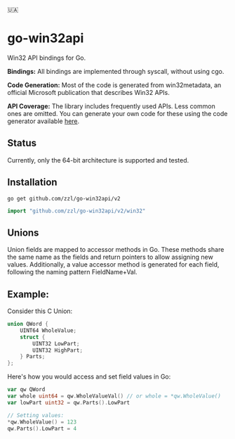 :ukraine:

# go-win32api

Win32 API bindings for Go. 

**Bindings:**
All bindings are implemented through syscall, without using cgo.

**Code Generation:**
Most of the code is generated from win32metadata, an official 
Microsoft publication that describes Win32 APIs.

**API Coverage:**
The library includes frequently used APIs. 
Less common ones are omitted. 
You can generate your own code for these using the code generator available 
[here](https://github.com/zzl/go-winapi-gen).

## Status
Currently, only the 64-bit architecture is supported and tested.

## Installation
```
go get github.com/zzl/go-win32api/v2
```
```go
import "github.com/zzl/go-win32api/v2/win32"
```

## Unions
Union fields are mapped to accessor methods in Go. 
These methods share the same name as the fields and 
return pointers to allow assigning new values. 
Additionally, a value accessor method is generated for each field, 
following the naming pattern FieldName+Val.

## Example:
Consider this C Union:
```c
union QWord {
    UINT64 WholeValue;
    struct {
        UINT32 LowPart;
        UINT32 HighPart;
    } Parts;
};
```

Here's how you would access and set field values in Go:
```go
var qw QWord
var whole uint64 = qw.WholeValueVal() // or whole = *qw.WholeValue()
var lowPart uint32 = qw.Parts().LowPart

// Setting values:
*qw.WholeValue() = 123
qw.Parts().LowPart = 4
```
